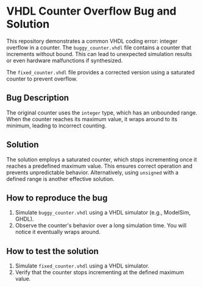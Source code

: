 # VHDL Counter Overflow Bug and Solution

This repository demonstrates a common VHDL coding error: integer overflow in a counter. The `buggy_counter.vhdl` file contains a counter that increments without bound. This can lead to unexpected simulation results or even hardware malfunctions if synthesized.

The `fixed_counter.vhdl` file provides a corrected version using a saturated counter to prevent overflow.

## Bug Description
The original counter uses the `integer` type, which has an unbounded range.  When the counter reaches its maximum value, it wraps around to its minimum, leading to incorrect counting.

## Solution
The solution employs a saturated counter, which stops incrementing once it reaches a predefined maximum value. This ensures correct operation and prevents unpredictable behavior.  Alternatively, using `unsigned` with a defined range is another effective solution. 

## How to reproduce the bug
1. Simulate `buggy_counter.vhdl` using a VHDL simulator (e.g., ModelSim, GHDL).
2. Observe the counter's behavior over a long simulation time. You will notice it eventually wraps around.

## How to test the solution
1. Simulate `fixed_counter.vhdl` using a VHDL simulator.
2. Verify that the counter stops incrementing at the defined maximum value.
